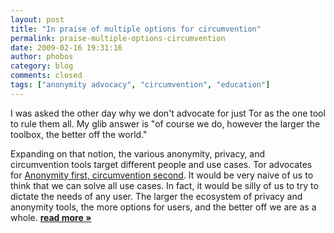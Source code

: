 ```yaml
---
layout: post
title: "In praise of multiple options for circumvention"
permalink: praise-multiple-options-circumvention
date: 2009-02-16 19:31:16
author: phobos
category: blog
comments: closed
tags: ["anonymity advocacy", "circumvention", "education"]
---
```


I was asked the other day why we don't advocate for just Tor as the one tool to rule them all. My glib answer is "of course we do, however the larger the toolbox, the better off the world."

Expanding on that notion, the various anonymity, privacy, and circumvention tools target different people and use cases. Tor advocates for [Anonymity first, circumvention second](https://blog.torproject.org/blog/circumvention-and-anonymity). It would be very naive of us to think that we can solve all use cases. In fact, it would be silly of us to try to dictate the needs of any user. The larger the ecosystem of privacy and anonymity tools, the more options for users, and the better off we are as a whole. [**read more »**](https://blog.torproject.org/blog/praise-multiple-options-circumvention)
